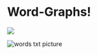# Word-Graphs!

<p>
  <img src='https://user-images.githubusercontent.com/94231603/156769051-ccbae338-c4d8-452d-a932-7983b262bb1d.PNG'>

  ![words txt picture](https://user-images.githubusercontent.com/94231603/156769068-a5bb8026-252f-4afd-aa41-cd6a07d7a3a8.PNG)
</p>
